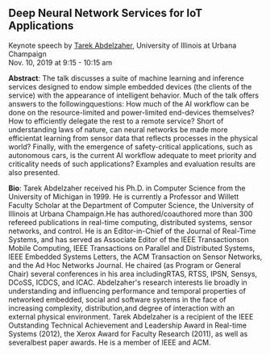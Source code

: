## Deep Neural Network Services for IoT Applications 
Keynote speech by [Tarek Abdelzaher](http://abdelzaher.cs.illinois.edu/), University of Illinois at Urbana Champaign  
Nov. 10, 2019 at 9:15 - 10:15 am

**Abstract**: The talk discusses a suite of machine learning and inference services designed to endow simple embedded devices (the clients of the service) with the appearance of intelligent behavior. Much of the talk offers answers to the followingquestions: How much of the AI workflow can be done on the resource-limited and power-limited end-devices themselves? How to efficiently delegate the rest to a remote service? Short of understanding laws of nature, can neural networks be made more efficientat learning from sensor data that reflects processes in the physical world? Finally, with the emergence of safety-critical applications, such as autonomous cars, is the current AI workflow adequate to meet priority and criticality needs of such applications? Examples and evaluation results are also presented.

**Bio**: Tarek Abdelzaher received his Ph.D. in Computer Science from the University of Michigan in 1999. He is currently a Professor and Willett Faculty Scholar at the Department of Computer Science, the University of Illinois at Urbana Champaign.He has authored/coauthored more than 300 refereed publications in real-time computing, distributed systems, sensor networks, and control. He is an Editor-in-Chief of the Journal of Real-Time Systems, and has served as Associate Editor of the IEEE Transactionson Mobile Computing, IEEE Transactions on Parallel and Distributed Systems, IEEE Embedded Systems Letters, the ACM Transaction on Sensor Networks, and the Ad Hoc Networks Journal. He chaired (as Program or General Chair) several conferences in his area includingRTAS, RTSS, IPSN, Sensys, DCoSS, ICDCS, and ICAC. Abdelzaher's research interests lie broadly in understanding and influencing performance and temporal properties of networked embedded, social and software systems in the face of increasing complexity, distribution,and degree of interaction with an external physical environment. Tarek Abdelzaher is a recipient of the IEEE Outstanding Technical Achievement and Leadership Award in Real-time Systems (2012), the Xerox Award for Faculty Research (2011), as well as severalbest paper awards. He is a member of IEEE and ACM.
